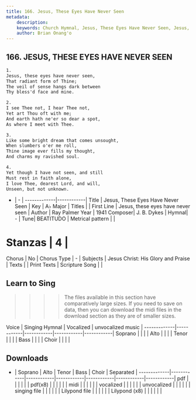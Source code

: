```yaml
---
title: 166. Jesus, These Eyes Have Never Seen
metadata:
    description: 
    keywords: Church Hymnal, Jesus, These Eyes Have Never Seen, Jesus, these eyes have never seen, 
    author: Brian Onang'o
---
```



## 166. JESUS, THESE EYES HAVE NEVER SEEN

```txt
1.
Jesus, these eyes have never seen, 
That radiant form of Thine; 
The veil of sense hangs dark between 
Thy bless'd face and mine. 

2.
I see Thee not, I hear Thee not, 
Yet art Thou oft with me; 
And earth hath ne'er so dear a spot, 
As where I meet with Thee. 

3.
Like some bright dream that comes unsought, 
When slumbers o'er me roll, 
Thine image ever fills my thought, 
And charms my ravished soul. 

4.
Yet though I have not seen, and still 
Must rest in faith alone, 
I love Thee, dearest Lord, and will, 
Unseen, but not unknown.

```

- |   -  |
-------------|------------|
Title | Jesus, These Eyes Have Never Seen |
Key | A♭ Major |
Titles |  |
First Line | Jesus, these eyes have never seen |
Author | Ray Palmer
Year | 1941
Composer| J. B. Dykes |
Hymnal|  - |
Tune| BEATITUDO |
Metrical pattern | |
# Stanzas | 4 |
Chorus | No |
Chorus Type | - |
Subjects | Jesus Christ: His Glory and Praise |
Texts |  |
Print Texts | 
Scripture Song |  |
  
## Learn to Sing

>>>> The files available in this section have comparatively large sizes. If you need to save on data, then you can download the midi files in the download section as they are of smaller sizes.

Voice |  Singing Hymnal | Vocalized | unvocalized music |
-------------|------------|------------|------------|------------|
Soprano | | | |
Alto | | | |
Tenor | | | |
Bass | | | |
Choir | | | |

## Downloads

- |  Soprano | Alto | Tenor | Bass | Choir | Separated |
-------------|------------|------------|------------|------------|------------|------------|
pdf | | | | | |
pdf(x8) | | | | | |
midi | | | | | |
vocalized | | | | | |
unvocalized | | | | | |
singing file | | | | | |
Lilypond file | | | | | |
Lilypond (x8) | | | | | |
  